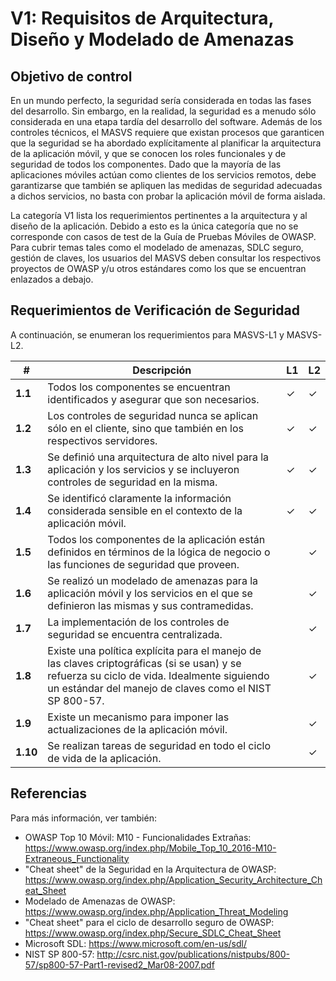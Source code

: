 # V1: Requisitos de Arquitectura, Diseño y Modelado de Amenazas

## Objetivo de control

En un mundo perfecto, la seguridad sería considerada en todas las fases del desarrollo. Sin embargo, en la realidad, la seguridad es a menudo sólo considerada en una etapa tardía del desarrollo del software. Además de los controles técnicos, el MASVS requiere que existan procesos que garanticen que la seguridad se ha abordado explícitamente al planificar la arquitectura de la aplicación móvil, y que se conocen los roles funcionales y de seguridad de todos los componentes. Dado que la mayoría de las aplicaciones móviles actúan como clientes de los servicios remotos, debe garantizarse que también se apliquen las medidas de seguridad adecuadas a dichos servicios, no basta con probar la aplicación móvil de forma aislada.

La categoría V1 lista los requerimientos pertinentes a la arquitectura y al diseño de la aplicación. Debido a esto es la única categoría que no se corresponde con casos de test de la Guía de Pruebas Móviles de OWASP. Para cubrir temas tales como el modelado de amenazas, SDLC seguro, gestión de claves, los usuarios del MASVS deben consultar los respectivos proyectos de OWASP y/u otros estándares como los que se encuentran enlazados a debajo.

## Requerimientos de Verificación de Seguridad

A continuación, se enumeran los requerimientos para MASVS-L1 y MASVS-L2.

| # | Descripción | L1 | L2 |
| --- | --- | --- | --- |
| **1.1** | Todos los componentes se encuentran identificados y asegurar que son necesarios. | ✓ | ✓ |
| **1.2** | Los controles de seguridad nunca se aplican sólo en el cliente, sino que también en los respectivos servidores. | ✓ | ✓ |
| **1.3** | Se definió una arquitectura de alto nivel para la aplicación y los servicios y se incluyeron controles de seguridad en la misma. | ✓ | ✓ |
| **1.4** | Se identificó claramente la información considerada sensible en el contexto de la aplicación móvil. | ✓ | ✓ |
| **1.5** | Todos los componentes de la aplicación están definidos en términos de la lógica de negocio o las funciones de seguridad que proveen. |   | ✓ |
| **1.6** | Se realizó un modelado de amenazas para la aplicación móvil y los servicios en el que se definieron las mismas y sus contramedidas. |   | ✓ |
| **1.7** | La implementación de los controles de seguridad se encuentra centralizada. |   | ✓ |
| **1.8** | Existe una política explícita para el manejo de las claves criptográficas (si se usan) y se refuerza su ciclo de vida. Idealmente siguiendo un estándar del manejo de claves como el NIST SP 800-57. |   | ✓ |
| **1.9** | Existe un mecanismo para imponer las actualizaciones de la aplicación móvil. |   | ✓ |
| **1.10** | Se realizan tareas de seguridad en todo el ciclo de vida de la aplicación. |   | ✓ |

<div style="page-break-after: always;"></div>

## Referencias

Para más información, ver también:

- OWASP Top 10 Móvil: M10 - Funcionalidades Extrañas: https://www.owasp.org/index.php/Mobile_Top_10_2016-M10-Extraneous_Functionality
- "Cheat sheet" de la Seguridad en la Arquitectura de OWASP: https://www.owasp.org/index.php/Application_Security_Architecture_Cheat_Sheet
- Modelado de Amenazas de OWASP: https://www.owasp.org/index.php/Application_Threat_Modeling
- "Cheat sheet" para el ciclo de desarrollo seguro de OWASP: https://www.owasp.org/index.php/Secure_SDLC_Cheat_Sheet
- Microsoft SDL: https://www.microsoft.com/en-us/sdl/
- NIST SP 800-57: http://csrc.nist.gov/publications/nistpubs/800-57/sp800-57-Part1-revised2_Mar08-2007.pdf
